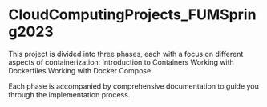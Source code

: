 # CloudComputingProjects_FUMSpring2023

This project is divided into three phases, each with a focus on different aspects of containerization:
    Introduction to Containers
    Working with Dockerfiles
    Working with Docker Compose

Each phase is accompanied by comprehensive documentation to guide you through the implementation process.
